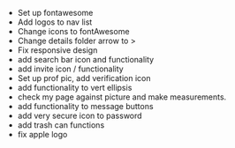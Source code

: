 - Set up fontawesome
- Add logos to nav list
- Change icons to fontAwesome
- Change details folder arrow to >
- Fix responsive design
- add search bar icon and functionality
- add invite icon / functionality
- Set up prof pic, add verification icon
- add functionality to vert ellipsis
- check my page against picture and make measurements.
- add functionality to message buttons
- add very secure icon to password
- add trash can functions
- fix apple logo